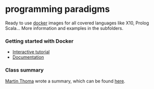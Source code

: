 programming paradigms
=====================

Ready to use [docker](https://www.docker.io/) images for all covered languages like X10, Prolog Scala... More information and examples in the subfolders.

### Getting started with Docker

* [Interactive tutorial](https://www.docker.io/gettingstarted/)
* [Documentation](http://docs.docker.io/en/latest/)

### Class summary

[Martin Thoma](https://github.com/MartinThoma) wrote a summary, which can be found [here](https://github.com/MartinThoma/LaTeX-examples/tree/master/documents/Programmierparadigmen).
